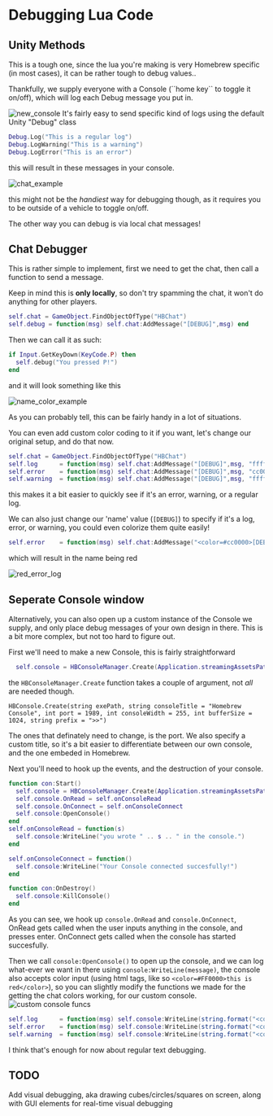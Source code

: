 # Debugging Lua Code

## Unity Methods

This is a tough one, since the lua you're making is very Homebrew specific (in most cases), it can be rather tough to debug values..

Thankfully, we supply everyone with a Console (´´home key`` to toggle it on/off), which will log each Debug message you put in.

![new_console](http://i.imgur.com/VzOyAnT.png)
It's fairly easy to send specific kind of logs using the default Unity "Debug" class

```lua
Debug.Log("This is a regular log")
Debug.LogWarning("This is a warning")
Debug.LogError("This is an error")
```

this will result in these messages in your console.

![chat_example](http://i.imgur.com/e6JNOoF.png)

this might not be the _handiest_ way for debugging though, as it requires you to be outside of a vehicle to toggle on/off.

The other way you can debug is via local chat messages!

## Chat Debugger

This is rather simple to implement, first we need to get the chat, then call a function to send a message.

Keep in mind this is **only locally**, so don't try spamming the chat, it won't do anything for other players.

```lua
self.chat = GameObject.FindObjectOfType("HBChat")
self.debug = function(msg) self.chat:AddMessage("[DEBUG]",msg) end
```

Then we can call it as such:

```lua
if Input.GetKeyDown(KeyCode.P) then
  self.debug("You pressed P!")
end
```

and it will look something like this

![name_color_example](http://i.imgur.com/HvLikrv.png)

As you can probably tell, this can be fairly handy in a lot of situations.

You can even add custom color coding to it if you want, let's change our original setup, and do that now.

```lua
self.chat = GameObject.FindObjectOfType("HBChat")
self.log      = function(msg) self.chat:AddMessage("[DEBUG]",msg, "ffffff") end
self.error    = function(msg) self.chat:AddMessage("[DEBUG]",msg, "cc0000") end
self.warning  = function(msg) self.chat:AddMessage("[DEBUG]",msg, "ffff00") end
```

this makes it a bit easier to quickly see if it's an error, warning, or a regular log.

We can also just change our 'name' value (``[DEBUG]``) to specify if it's a log, error, or warning, you could even colorize them quite easily!

```lua
self.error    = function(msg) self.chat:AddMessage("<color=#cc0000>[DEBUG]</color>",msg) end
```

which will result in the name being red

![red_error_log](http://i.imgur.com/fBupvJ4.png)

## Seperate Console window
Alternatively, you can also open up a custom instance of the Console we supply, and only place debug messages of your own design in there.
This is a bit more complex, but not too hard to figure out.

First we'll need to make a new Console, this is fairly straightforward

```lua
  self.console = HBConsoleManager.Create(Application.streamingAssetsPath .. "/HBConsole.exe", "Custom console yo!", 2000)
```

the ``HBConsoleManager.Create`` function takes a couple of argument, not _all_ are needed though.

``HBConsole.Create(string exePath, string consoleTitle = "Homebrew Console", int port = 1989, int consoleWidth = 255, int bufferSize = 1024, string prefix = ">>")``

The ones that definately need to change, is the port. We also specify a custom title, so it's a bit easier to differentiate between our own console, and the one embeded in Homebrew.

Next you'll need to hook up the events, and the destruction of your console.

```lua
function con:Start()
  self.console = HBConsoleManager.Create(Application.streamingAssetsPath .. "/HBConsole.exe", "Custom console", 2000)
  self.console.OnRead = self.onConsoleRead
  self.console.OnConnect = self.onConsoleConnect
  self.console:OpenConsole()
end
self.onConsoleRead = function(s)
  self.console:WriteLine("you wrote " .. s .. " in the console.")
end

self.onConsoleConnect = function()
  self.console:WriteLine("Your Console connected succesfully!")
end

function con:OnDestroy()
  self.console:KillConsole()
end
```

As you can see, we hook up ``console.OnRead`` and ``console.OnConnect``, OnRead gets called when the user inputs anything in the console, and presses enter. OnConnect gets called when the console has started succesfully.

Then we call ``console:OpenConsole()`` to open up the console, and we can log what-ever we want in there using ``console:WriteLine(message)``, the console also accepts color input (using html tags, like so ``<color=#FF0000>this is red</color>``), so you can slightly modify the functions we made for the getting the chat colors working, for our custom console.
![custom console funcs](http://i.imgur.com/i7kvneu.png)

```lua
self.log      = function(msg) self.console:WriteLine(string.format("<color=#ffffff>[DEBUG]</color> %s", msg)) end
self.error    = function(msg) self.console:WriteLine(string.format("<color=#ff0000>[DEBUG]</color> %s", msg)) end
self.warning  = function(msg) self.console:WriteLine(string.format("<color=#FFD700>[DEBUG]</color> %s", msg)) end
```

I think that's enough for now about regular text debugging.

## TODO

Add visual debugging, aka drawing cubes/circles/squares on screen, along with GUI elements for real-time visual debugging
